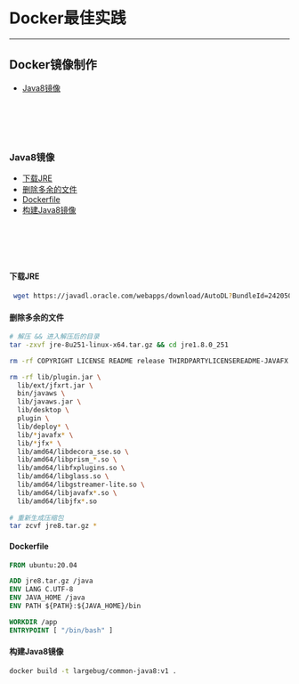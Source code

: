 # <a name="top">Docker最佳实践</a>




----

## <a name="build-image">Docker镜像制作</a>

+ <a href="#java8-image">Java8镜像</a>


<br/><br/>
----

### <a name="java8-image">Java8镜像</a>

+ <a href="#download-jre">下载JRE</a>
+ <a href="#remove-unuse-file">删除多余的文件</a>
+ <a href="#java-dockfile">Dockerfile</a>
+ <a href="#build-java-dockfile">构建Java8镜像</a>


<br/><br/>
----

#### <a name="download-jre">下载JRE</a>

```sh
 wget https://javadl.oracle.com/webapps/download/AutoDL?BundleId=242050_3d5a2bb8f8d4428bbe94aed7ec7ae784 
```

#### <a name="remove-unuse-file">删除多余的文件</a>

```sh
# 解压 && 进入解压后的目录
tar -zxvf jre-8u251-linux-x64.tar.gz && cd jre1.8.0_251

rm -rf COPYRIGHT LICENSE README release THIRDPARTYLICENSEREADME-JAVAFX.txt THIRDPARTYLICENSEREADME.txt Welcome.html

rm -rf lib/plugin.jar \
  lib/ext/jfxrt.jar \
  bin/javaws \
  lib/javaws.jar \
  lib/desktop \
  plugin \
  lib/deploy* \
  lib/*javafx* \
  lib/*jfx* \
  lib/amd64/libdecora_sse.so \
  lib/amd64/libprism_*.so \
  lib/amd64/libfxplugins.so \
  lib/amd64/libglass.so \
  lib/amd64/libgstreamer-lite.so \
  lib/amd64/libjavafx*.so \
  lib/amd64/libjfx*.so
  
# 重新生成压缩包
tar zcvf jre8.tar.gz *
```

#### <a name="java-dockfile">Dockerfile</a>

```Dockerfile
FROM ubuntu:20.04

ADD jre8.tar.gz /java
ENV LANG C.UTF-8
ENV JAVA_HOME /java
ENV PATH ${PATH}:${JAVA_HOME}/bin

WORKDIR /app
ENTRYPOINT [ "/bin/bash" ]
```

#### <a name="build-java-dockfile">构建Java8镜像</a>

```sh
docker build -t largebug/common-java8:v1 .
```


